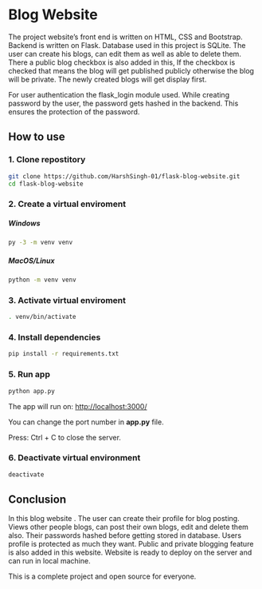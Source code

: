 # Blog Website
The project website’s front end is written on HTML, CSS and Bootstrap. Backend is written on Flask. Database used in this project is SQLite. The user can create his blogs, can edit them as well as able to delete them. There a public blog checkbox is also added in this, If the checkbox is checked that means the blog will get published publicly otherwise the blog will be private. The newly created blogs will get display first.

For user authentication the flask_login module used. While creating password by the user, the password gets hashed in the backend. This ensures the protection of the password.

## How to use <br/>
### 1. Clone repostitory <br/>
```sh
git clone https://github.com/HarshSingh-01/flask-blog-website.git
cd flask-blog-website
```

### 2. Create a virtual enviroment <br/>

##### Windows 
```sh
py -3 -m venv venv
```

##### MacOS/Linux
```sh
python -m venv venv
```

### 3. Activate virtual enviroment <br/>
```sh
. venv/bin/activate
```

### 4. Install dependencies <br/>
```sh
pip install -r requirements.txt
```

### 5. Run app <br/>
```sh
python app.py
```

The app will run on:
[http://localhost:3000/](http://localhost:3000/)

You can change the port number in <strong>app.py</strong> file.

Press: Ctrl + C to close the server.

### 6. Deactivate virtual environment <br/>
```sh
deactivate
```

## Conclusion
In this blog website . The user can create their profile for blog posting. Views other people blogs, can post their own blogs, edit and delete them also. Their passwords hashed before getting stored in database. Users profile is protected as much they want. Public and private blogging feature is also added in this website. Website is ready to deploy on the server and can run in local machine.

This is a complete project and open source for everyone.



